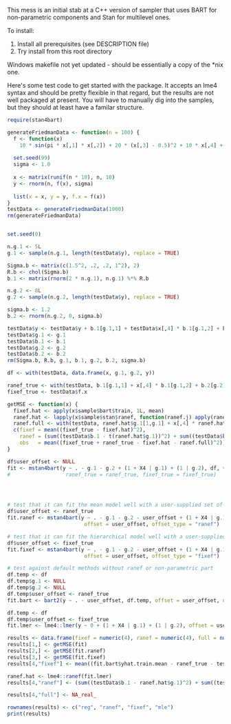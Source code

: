 This mess is an initial stab at a C++ version of sampler that uses BART for non-parametric components and Stan for multilevel ones.

To install:
  1. Install all prerequisites (see DESCRIPTION file)
  2. Try install from this root directory

Windows makefile not yet updated - should be essentially a copy of the \*nix one.

Here's some test code to get started with the package. It accepts an lme4 syntax and should be pretty flexible in that regard, but the results are not well packaged at present. You will have to manually dig into the samples, but they should at least have a familar structure.

```R
require(stan4bart)

generateFriedmanData <- function(n = 100) {
  f <- function(x)
    10 * sin(pi * x[,1] * x[,2]) + 20 * (x[,3] - 0.5)^2 + 10 * x[,4] + 5 * x[,5]
  
  set.seed(99)
  sigma <- 1.0
  
  x <- matrix(runif(n * 10), n, 10)
  y <- rnorm(n, f(x), sigma)
  
  list(x = x, y = y, f.x = f(x))
}
testData <- generateFriedmanData(1000)
rm(generateFriedmanData)


set.seed(0)

n.g.1 <- 5L
g.1 <- sample(n.g.1, length(testData$y), replace = TRUE)

Sigma.b <- matrix(c(1.5^2, .2, .2, 1^2), 2)
R.b <- chol(Sigma.b)
b.1 <- matrix(rnorm(2 * n.g.1), n.g.1) %*% R.b

n.g.2 <- 8L
g.2 <- sample(n.g.2, length(testData$y), replace = TRUE)

sigma.b <- 1.2
b.2 <- rnorm(n.g.2, 0, sigma.b)

testData$y <- testData$y + b.1[g.1,1] + testData$x[,4] * b.1[g.1,2] + b.2[g.2]
testData$g.1 <- g.1
testData$b.1 <- b.1
testData$g.2 <- g.2
testData$b.2 <- b.2
rm(Sigma.b, R.b, g.1, b.1, g.2, b.2, sigma.b)

df <- with(testData, data.frame(x, g.1, g.2, y))

ranef_true <- with(testData, b.1[g.1,1] + x[,4] * b.1[g.1,2] + b.2[g.2])
fixef_true <- testData$f.x

getMSE <- function(x) {
  fixef.hat <- apply(x$sample$bart$train, 1L, mean)
  ranef.hat <- lapply(x$sample$stan$ranef, function(ranef.j) apply(ranef.j, c(1, 2), mean))
  ranef.full <- with(testData, ranef.hat$g.1[1,g.1] + x[,4] * ranef.hat$g.1[2,g.1] + ranef.hat$g.2[g.2])
  c(fixef = mean((fixef_true - fixef.hat)^2),
    ranef = (sum((testData$b.1 - t(ranef.hat$g.1))^2) + sum((testData$b.2 - ranef.hat$g.2)^2)) / (length(testData$b.1) + length(testData$b.2)),
    obs   = mean((fixef_true + ranef_true - fixef.hat - ranef.full)^2))
}

df$user_offset <- NULL
fit <- mstan4bart(y ~ . - g.1 - g.2 + (1 + X4 | g.1) + (1 | g.2), df, verbose = 2)
#                  ranef_true = ranef_true, fixef_true = fixef_true)




# test that it can fit the mean model well with a user-supplied set of random effects
df$user_offset <- ranef_true
fit.ranef <- mstan4bart(y ~ . - g.1 - g.2 - user_offset + (1 + X4 | g.1) + (1 | g.2), df, verbose = 2,
                         offset = user_offset, offset_type = "ranef")

# test that it can fit the hierarchical model well with a user-supplied set of fixed effects
df$user_offset <- fixef_true
fit.fixef <- mstan4bart(y ~ . - g.1 - g.2 - user_offset + (1 + X4 | g.1) + (1 | g.2), df, verbose = 2,
                         offset = user_offset, offset_type = "fixef")

# test against default methods without ranef or non-parametric part
df.temp <- df
df.temp$g.1 <- NULL
df.temp$g.2 <- NULL
df.temp$user_offset <- ranef_true
fit.bart <- bart2(y ~ . - user_offset, df.temp, offset = user_offset, n.samples = 2000, n.burn = 1000, n.chains = 1, verbose = FALSE)

df.temp <- df
df.temp$user_offset <- fixef_true
fit.lmer <- lme4::lmer(y ~ 0 + (1 + X4 | g.1) + (1 | g.2), offset = user_offset, data = df.temp)

results <- data.frame(fixef = numeric(4), ranef = numeric(4), full = numeric(4))
results[1,] <- getMSE(fit)
results[2,] <- getMSE(fit.ranef)
results[3,] <- getMSE(fit.fixef)
results[4,"fixef"] <- mean((fit.bart$yhat.train.mean - ranef_true - testData$f.x)^2)

ranef.hat <- lme4::ranef(fit.lmer)
results[4,"ranef"] <- (sum((testData$b.1 - ranef.hat$g.1)^2) + sum((testData$b.2 - ranef.hat$g.2)^2)) / (length(testData$b.1) + length(testData$b.2))

results[4,"full"] <- NA_real_

rownames(results) <- c("reg", "ranef", "fixef", "mle")
print(results)
```
